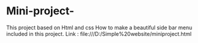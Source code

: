 # Mini-project-
This project based on Html and css
How to make a beautiful side bar menu included in this project.
Link : file:///D:/Simple%20website/miniproject.html
